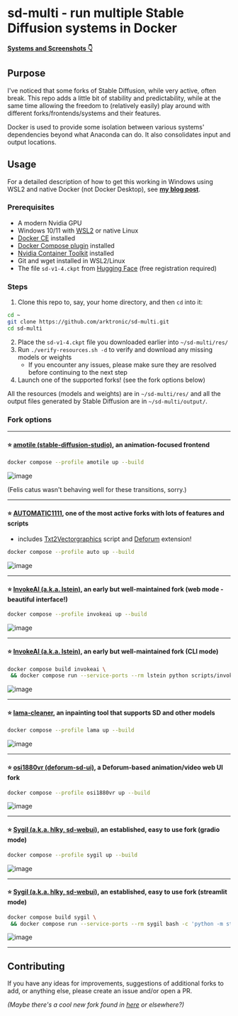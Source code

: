 # sd-multi - run multiple Stable Diffusion systems in Docker

**[ Systems and Screenshots 👇](https://github.com/arktronic/sd-multi#fork-options)**

## Purpose

I've noticed that some forks of Stable Diffusion, while very active, often break. This repo adds a little bit of stability and predictability, while at the same time allowing the freedom to (relatively easily) play around with different forks/frontends/systems and their features.

Docker is used to provide some isolation between various systems' dependencies beyond what Anaconda can do. It also consolidates input and output locations.

## Usage

For a detailed description of how to get this working in Windows using WSL2 and native Docker (not Docker Desktop), see **[my blog post](https://trycatch.dev/2022/10/01/stable-diffusion-on-wsl2-with-docker/)**.

### Prerequisites

- A modern Nvidia GPU
- Windows 10/11 with [WSL2](https://learn.microsoft.com/en-us/windows/wsl/install) or native Linux
- [Docker CE](https://docs.docker.com/engine/install/) installed
- [Docker Compose plugin](https://docs.docker.com/compose/install/) installed
- [Nvidia Container Toolkit](https://docs.nvidia.com/datacenter/cloud-native/container-toolkit/install-guide.html#docker) installed
- Git and wget installed in WSL2/Linux
- The file `sd-v1-4.ckpt` from [Hugging Face](https://huggingface.co/CompVis/stable-diffusion-v-1-4-original) (free registration required)

### Steps

1. Clone this repo to, say, your home directory, and then `cd` into it:
```bash
cd ~
git clone https://github.com/arktronic/sd-multi.git
cd sd-multi
```

2. Place the `sd-v1-4.ckpt` file you downloaded earlier into `~/sd-multi/res/`
3. Run `./verify-resources.sh -d` to verify and download any missing models or weights
    - If you encounter any issues, please make sure they are resolved before continuing to the next step
4. Launch one of the supported forks! (see the fork options below)

All the resources (models and weights) are in `~/sd-multi/res/` and all the output files generated by Stable Diffusion are in `~/sd-multi/output/`.

### Fork options

---

#### ⭐ [amotile (stable-diffusion-studio)](https://github.com/amotile/stable-diffusion-studio/), an animation-focused frontend
```bash
docker compose --profile amotile up --build
```
![image](https://user-images.githubusercontent.com/344911/196015333-f91b9cf7-702d-4207-97b6-aa3504aece8b.png)

(Felis catus wasn't behaving well for these transitions, sorry.)

---

#### ⭐ [AUTOMATIC1111](https://github.com/AUTOMATIC1111/stable-diffusion-webui/), one of the most active forks with lots of features and scripts
- includes [Txt2Vectorgraphics](https://github.com/GeorgLegato/Txt2Vectorgraphics) script and [Deforum](https://github.com/deforum-art/deforum-for-automatic1111-webui) extension!
```bash
docker compose --profile auto up --build
```
![image](https://user-images.githubusercontent.com/344911/196003725-c6bb6624-4900-4fa8-a76f-c1639d86fb96.png)

---

#### ⭐ [InvokeAI (a.k.a. lstein)](https://github.com/invoke-ai/InvokeAI/), an early but well-maintained fork (web mode - beautiful interface!)
```bash
docker compose --profile invokeai up --build
```
![image](https://user-images.githubusercontent.com/344911/194965220-d1225e16-9ad0-4093-89e1-f1b60a726719.png)

---

#### ⭐ [InvokeAI (a.k.a. lstein)](https://github.com/invoke-ai/InvokeAI/), an early but well-maintained fork (CLI mode)
```bash
docker compose build invokeai \
 && docker compose run --service-ports --rm lstein python scripts/invoke.py
```
![image](https://user-images.githubusercontent.com/344911/194965397-36635481-ae00-4b1b-a38f-9f2dae34a84a.png)

---

#### ⭐ [lama-cleaner](https://github.com/osi1880vr/deforum-sd-ui/), an inpainting tool that supports SD and other models
```bash
docker compose --profile lama up --build
```
![image](https://user-images.githubusercontent.com/344911/198845014-95a689b3-65e3-4a5a-bb83-7b18b5a1c07f.png)

---

#### ⭐ [osi1880vr (deforum-sd-ui)](https://github.com/osi1880vr/deforum-sd-ui/), a Deforum-based animation/video web UI fork
```bash
docker compose --profile osi1880vr up --build
```
![image](https://user-images.githubusercontent.com/344911/194966751-77ecd5a3-1bc3-40a1-8fc9-9ffd12e5c99a.png)

---

#### ⭐ [Sygil (a.k.a. hlky, sd-webui)](https://github.com/Sygil-Dev/sygil-webui/), an established, easy to use fork (gradio mode)
```bash
docker compose --profile sygil up --build
```
![image](https://user-images.githubusercontent.com/344911/194965931-46949452-0103-48f1-bb7a-a149338ed97c.png)

---

#### ⭐ [Sygil (a.k.a. hlky, sd-webui)](https://github.com/Sygil-Dev/sygil-webui/), an established, easy to use fork (streamlit mode)
```bash
docker compose build sygil \
 && docker compose run --service-ports --rm sygil bash -c 'python -m streamlit run scripts/webui_streamlit.py'
```
![image](https://user-images.githubusercontent.com/344911/194966164-eb4dc5a4-4ad5-43f1-8d7d-254dbacf4f57.png)

---

## Contributing

If you have any ideas for improvements, suggestions of additional forks to add, or anything else, please create an issue and/or open a PR.

_(Maybe there's a cool new fork found in [here](https://github.com/sw-yx/prompt-eng#sd-major-forks) or elsewhere?)_
